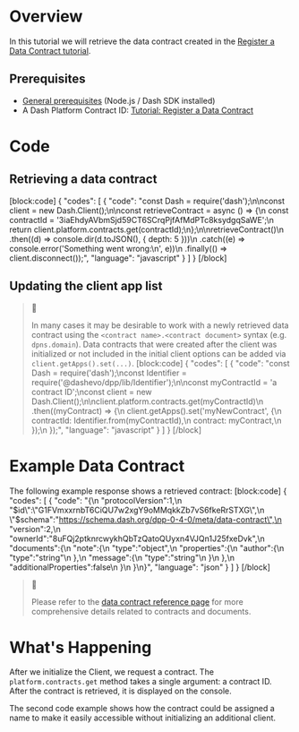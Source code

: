 # Overview

In this tutorial we will retrieve the data contract created in the [Register a Data Contract tutorial](tutorial-register-a-data-contract).

## Prerequisites
- [General prerequisites](tutorials-introduction#prerequisites) (Node.js / Dash SDK installed)
- A Dash Platform Contract ID: [Tutorial: Register a Data Contract](tutorial-register-a-data-contract) 

# Code

## Retrieving a data contract
[block:code]
{
  "codes": [
    {
      "code": "const Dash = require('dash');\n\nconst client = new Dash.Client();\n\nconst retrieveContract = async () => {\n  const contractId = '3iaEhdyAVbmSjd59CT6SCrqPjfAfMdPTc8ksydgqSaWE';\n  return client.platform.contracts.get(contractId);\n};\n\nretrieveContract()\n  .then((d) => console.dir(d.toJSON(), { depth: 5 }))\n  .catch((e) => console.error('Something went wrong:\\n', e))\n  .finally(() => client.disconnect());",
      "language": "javascript"
    }
  ]
}
[/block]
## Updating the client app list

> 📘
>
> In many cases it may be desirable to work with a newly retrieved data contract using the `<contract name>.<contract document>` syntax (e.g. `dpns.domain`). Data contracts that were created after the client was initialized or not included in the initial client options can be added via `client.getApps().set(...)`.
[block:code]
{
  "codes": [
    {
      "code": "const Dash = require('dash');\nconst Identifier = require('@dashevo/dpp/lib/Identifier');\n\nconst myContractId = 'a contract ID';\nconst client = new Dash.Client();\n\nclient.platform.contracts.get(myContractId)\n  .then((myContract) => {\n    client.getApps().set('myNewContract', {\n      contractId: Identifier.from(myContractId),\n      contract: myContract,\n    });\n  });",
      "language": "javascript"
    }
  ]
}
[/block]
# Example Data Contract

The following example response shows a retrieved contract:
[block:code]
{
  "codes": [
    {
      "code": "{\n  \"protocolVersion\":1,\n  \"$id\":\"G1FVmxxrnbT6CiQU7w2xgY9oMMqkkZb7vS6fkeRrSTXG\",\n  \"$schema\":\"https://schema.dash.org/dpp-0-4-0/meta/data-contract\",\n  \"version\":2,\n  \"ownerId\":\"8uFQj2ptknrcwykhQbTzQatoQUyxn4VJQn1J25fxeDvk\",\n  \"documents\":{\n    \"note\":{\n      \"type\":\"object\",\n      \"properties\":{\n        \"author\":{\n          \"type\":\"string\"\n        },\n        \"message\":{\n          \"type\":\"string\"\n        }\n      },\n      \"additionalProperties\":false\n    }\n  }\n}",
      "language": "json"
    }
  ]
}
[/block]
> 📘
>
> Please refer to the [data contract reference page](reference-data-contracts) for more comprehensive details related to contracts and documents.

# What's Happening

After we initialize the Client, we request a contract. The `platform.contracts.get` method takes a single argument: a contract ID. After the contract is retrieved, it is displayed on the console.

The second code example shows how the contract could be assigned a name to make it easily accessible without initializing an additional client.